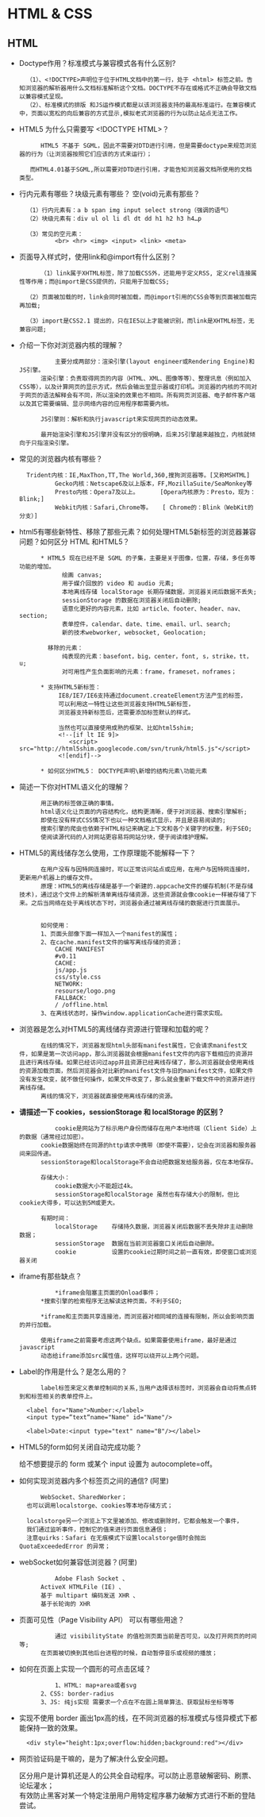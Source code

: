 # HTML & CSS

## HTML

- Doctype作用？标准模式与兼容模式各有什么区别?

		（1）、<!DOCTYPE>声明位于位于HTML文档中的第一行，处于 <html> 标签之前。告知浏览器的解析器用什么文档标准解析这个文档。DOCTYPE不存在或格式不正确会导致文档以兼容模式呈现。
		（2）、标准模式的排版 和JS运作模式都是以该浏览器支持的最高标准运行。在兼容模式中，页面以宽松的向后兼容的方式显示,模拟老式浏览器的行为以防止站点无法工作。


- HTML5 为什么只需要写 \<!DOCTYPE HTML\>？

		    HTML5 不基于 SGML，因此不需要对DTD进行引用，但是需要doctype来规范浏览器的行为（让浏览器按照它们应该的方式来运行）；
		
		 而HTML4.01基于SGML,所以需要对DTD进行引用，才能告知浏览器文档所使用的文档类型。

- 行内元素有哪些？块级元素有哪些？ 空(void)元素有那些？

		（1）行内元素有：a b span img input select strong（强调的语气）
		（2）块级元素有：div ul ol li dl dt dd h1 h2 h3 h4…p
		
		（3）常见的空元素：
		        <br> <hr> <img> <input> <link> <meta>

- 页面导入样式时，使用link和@import有什么区别？

			（1）link属于XHTML标签，除了加载CSS外，还能用于定义RSS, 定义rel连接属性等作用；而@import是CSS提供的，只能用于加载CSS;
	
		（2）页面被加载的时，link会同时被加载，而@import引用的CSS会等到页面被加载完再加载;
	
		（3）import是CSS2.1 提出的，只在IE5以上才能被识别，而link是XHTML标签，无兼容问题;
	

- 介绍一下你对浏览器内核的理解？

				主要分成两部分：渲染引擎(layout engineer或Rendering Engine)和JS引擎。
			渲染引擎：负责取得网页的内容（HTML、XML、图像等等）、整理讯息（例如加入CSS等），以及计算网页的显示方式，然后会输出至显示器或打印机。浏览器的内核的不同对于网页的语法解释会有不同，所以渲染的效果也不相同。所有网页浏览器、电子邮件客户端以及其它需要编辑、显示网络内容的应用程序都需要内核。
	
			JS引擎则：解析和执行javascript来实现网页的动态效果。
	
			最开始渲染引擎和JS引擎并没有区分的很明确，后来JS引擎越来越独立，内核就倾向于只指渲染引擎。
	

- 常见的浏览器内核有哪些？

		Trident内核：IE,MaxThon,TT,The World,360,搜狗浏览器等。[又称MSHTML]
				Gecko内核：Netscape6及以上版本，FF,MozillaSuite/SeaMonkey等
				Presto内核：Opera7及以上。      [Opera内核原为：Presto，现为：Blink;]
				Webkit内核：Safari,Chrome等。   [ Chrome的：Blink（WebKit的分支）]
	

- html5有哪些新特性、移除了那些元素？如何处理HTML5新标签的浏览器兼容问题？如何区分 HTML 和HTML5？

	
			* HTML5 现在已经不是 SGML 的子集，主要是关于图像，位置，存储，多任务等功能的增加。
				  绘画 canvas;
				  用于媒介回放的 video 和 audio 元素;
				  本地离线存储 localStorage 长期存储数据，浏览器关闭后数据不丢失;
		          sessionStorage 的数据在浏览器关闭后自动删除;
				  语意化更好的内容元素，比如 article、footer、header、nav、section;
				  表单控件，calendar、date、time、email、url、search;
				  新的技术webworker, websocket, Geolocation;
	
			  移除的元素：
				  纯表现的元素：basefont，big，center，font, s，strike，tt，u;
				  对可用性产生负面影响的元素：frame，frameset，noframes；
	
		    * 支持HTML5新标签：
				 IE8/IE7/IE6支持通过document.createElement方法产生的标签，
			  	 可以利用这一特性让这些浏览器支持HTML5新标签，
	          	 浏览器支持新标签后，还需要添加标签默认的样式。
	
			     当然也可以直接使用成熟的框架、比如html5shim;
				 <!--[if lt IE 9]>
					<script> src="http://html5shim.googlecode.com/svn/trunk/html5.js"</script>
				 <![endif]-->
	
			* 如何区分HTML5： DOCTYPE声明\新增的结构元素\功能元素
	
	

- 简述一下你对HTML语义化的理解？

			用正确的标签做正确的事情。
		    html语义化让页面的内容结构化，结构更清晰，便于对浏览器、搜索引擎解析;
		    即使在没有样式CSS情况下也以一种文档格式显示，并且是容易阅读的;
		    搜索引擎的爬虫也依赖于HTML标记来确定上下文和各个关键字的权重，利于SEO;
		    使阅读源代码的人对网站更容易将网站分块，便于阅读维护理解。
	

- HTML5的离线储存怎么使用，工作原理能不能解释一下？

	
			在用户没有与因特网连接时，可以正常访问站点或应用，在用户与因特网连接时，更新用户机器上的缓存文件。
			原理：HTML5的离线存储是基于一个新建的.appcache文件的缓存机制(不是存储技术)，通过这个文件上的解析清单离线存储资源，这些资源就会像cookie一样被存储了下来。之后当网络在处于离线状态下时，浏览器会通过被离线存储的数据进行页面展示。
	
	
			如何使用：
			1、页面头部像下面一样加入一个manifest的属性；
			2、在cache.manifest文件的编写离线存储的资源；
				CACHE MANIFEST
				#v0.11
				CACHE:
				js/app.js
				css/style.css
				NETWORK:
				resourse/logo.png
				FALLBACK:
				/ /offline.html
			3、在离线状态时，操作window.applicationCache进行需求实现。
	

- 浏览器是怎么对HTML5的离线储存资源进行管理和加载的呢？

			在线的情况下，浏览器发现html头部有manifest属性，它会请求manifest文件，如果是第一次访问app，那么浏览器就会根据manifest文件的内容下载相应的资源并且进行离线存储。如果已经访问过app并且资源已经离线存储了，那么浏览器就会使用离线的资源加载页面，然后浏览器会对比新的manifest文件与旧的manifest文件，如果文件没有发生改变，就不做任何操作，如果文件改变了，那么就会重新下载文件中的资源并进行离线存储。
			离线的情况下，浏览器就直接使用离线存储的资源。

- **请描述一下 cookies，sessionStorage 和 localStorage 的区别？**

				cookie是网站为了标示用户身份而储存在用户本地终端（Client Side）上的数据（通常经过加密）。
			cookie数据始终在同源的http请求中携带（即使不需要），记会在浏览器和服务器间来回传递。
			sessionStorage和localStorage不会自动把数据发给服务器，仅在本地保存。
	
			存储大小：
				cookie数据大小不能超过4k。
				sessionStorage和localStorage 虽然也有存储大小的限制，但比cookie大得多，可以达到5M或更大。
	
			有期时间：
		    	localStorage    存储持久数据，浏览器关闭后数据不丢失除非主动删除数据；
	        	sessionStorage  数据在当前浏览器窗口关闭后自动删除。
				cookie          设置的cookie过期时间之前一直有效，即使窗口或浏览器关闭
	

- iframe有那些缺点？

				*iframe会阻塞主页面的Onload事件；
			*搜索引擎的检索程序无法解读这种页面，不利于SEO;
	
			*iframe和主页面共享连接池，而浏览器对相同域的连接有限制，所以会影响页面的并行加载。
	
	        使用iframe之前需要考虑这两个缺点。如果需要使用iframe，最好是通过javascript
	        动态给iframe添加src属性值，这样可以绕开以上两个问题。
	

- Label的作用是什么？是怎么用的？

			label标签来定义表单控制间的关系,当用户选择该标签时，浏览器会自动将焦点转到和标签相关的表单控件上。
	
		<label for="Name">Number:</label>
		<input type=“text“name="Name" id="Name"/>
	
		<label>Date:<input type="text" name="B"/></label>
	

- HTML5的form如何关闭自动完成功能？

	给不想要提示的 form 或某个 input 设置为 autocomplete=off。

- 如何实现浏览器内多个标签页之间的通信? (阿里)

			WebSocket、SharedWorker；
		也可以调用localstorge、cookies等本地存储方式；
	
		localstorge另一个浏览上下文里被添加、修改或删除时，它都会触发一个事件，
		我们通过监听事件，控制它的值来进行页面信息通信；
		注意quirks：Safari 在无痕模式下设置localstorge值时会抛出 QuotaExceededError 的异常；
	

- webSocket如何兼容低浏览器？(阿里)

				Adobe Flash Socket 、
			ActiveX HTMLFile (IE) 、
			基于 multipart 编码发送 XHR 、
			基于长轮询的 XHR
	

- 页面可见性（Page Visibility API） 可以有哪些用途？

				通过 visibilityState 的值检测页面当前是否可见，以及打开网页的时间等;
			在页面被切换到其他后台进程的时候，自动暂停音乐或视频的播放；
			

- 如何在页面上实现一个圆形的可点击区域？

				1、HTML: map+area或者svg
			2、CSS: border-radius
			3、JS: 纯js实现 需要求一个点在不在圆上简单算法、获取鼠标坐标等等
	

- 实现不使用 border 画出1px高的线，在不同浏览器的标准模式与怪异模式下都能保持一致的效果。

		<div style="height:1px;overflow:hidden;background:red"></div>


- 网页验证码是干嘛的，是为了解决什么安全问题。

	区分用户是计算机还是人的公共全自动程序。可以防止恶意破解密码、刷票、论坛灌水；  
	有效防止黑客对某一个特定注册用户用特定程序暴力破解方式进行不断的登陆尝试。